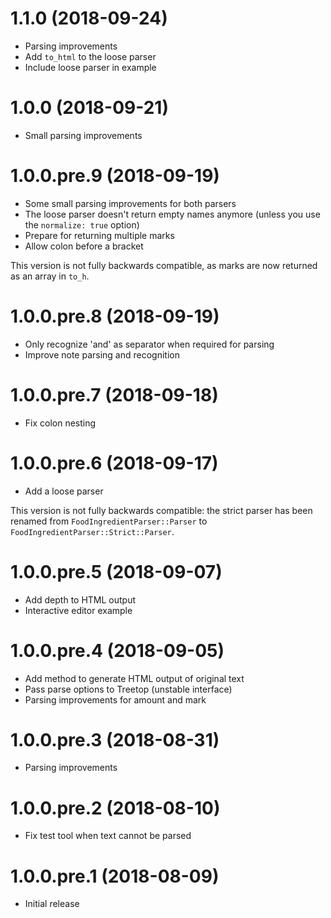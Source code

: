 # 1.1.0 (2018-09-24)

* Parsing improvements
* Add `to_html` to the loose parser
* Include loose parser in example

# 1.0.0 (2018-09-21)

* Small parsing improvements

# 1.0.0.pre.9 (2018-09-19)

* Some small parsing improvements for both parsers
* The loose parser doesn't return empty names anymore (unless you use the `normalize: true` option)
* Prepare for returning multiple marks
* Allow colon before a bracket

This version is not fully backwards compatible, as marks are now returned as an array in `to_h`.

# 1.0.0.pre.8 (2018-09-19)

* Only recognize 'and' as separator when required for parsing
* Improve note parsing and recognition

# 1.0.0.pre.7 (2018-09-18)

* Fix colon nesting

# 1.0.0.pre.6 (2018-09-17)

* Add a loose parser

This version is not fully backwards compatible: the strict parser has been
renamed from `FoodIngredientParser::Parser` to `FoodIngredientParser::Strict::Parser`.

# 1.0.0.pre.5 (2018-09-07)

* Add depth to HTML output
* Interactive editor example

# 1.0.0.pre.4 (2018-09-05)

* Add method to generate HTML output of original text
* Pass parse options to Treetop (unstable interface)
* Parsing improvements for amount and mark

# 1.0.0.pre.3 (2018-08-31)

* Parsing improvements

# 1.0.0.pre.2 (2018-08-10)

* Fix test tool when text cannot be parsed

# 1.0.0.pre.1 (2018-08-09)

* Initial release
